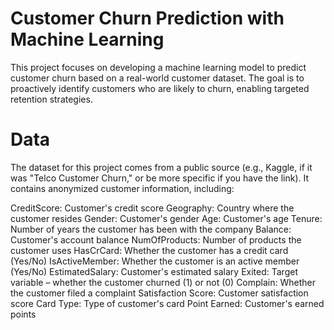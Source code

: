 # Customer Churn Prediction with Machine Learning
This project focuses on developing a machine learning model to predict customer churn based on a real-world customer dataset. The goal is to proactively identify customers who are likely to churn, enabling targeted retention strategies.

# Data
The dataset for this project comes from a public source (e.g., Kaggle, if it was "Telco Customer Churn," or be more specific if you have the link). It contains anonymized customer information, including:

CreditScore: Customer's credit score
Geography: Country where the customer resides
Gender: Customer's gender
Age: Customer's age
Tenure: Number of years the customer has been with the company
Balance: Customer's account balance
NumOfProducts: Number of products the customer uses
HasCrCard: Whether the customer has a credit card (Yes/No)
IsActiveMember: Whether the customer is an active member (Yes/No)
EstimatedSalary: Customer's estimated salary
Exited: Target variable – whether the customer churned (1) or not (0)
Complain: Whether the customer filed a complaint
Satisfaction Score: Customer satisfaction score
Card Type: Type of customer's card
Point Earned: Customer's earned points
